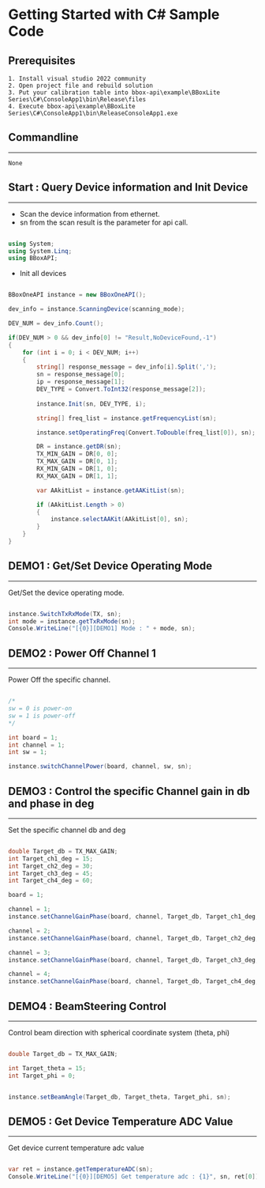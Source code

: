 # Getting Started with C# Sample Code

## Prerequisites

    1. Install visual studio 2022 community
    2. Open project file and rebuild solution
    3. Put your calibration table into bbox-api\example\BBoxLite Series\C#\ConsoleApp1\bin\Release\files
    4. Execute bbox-api\example\BBoxLite Series\C#\ConsoleApp1\bin\ReleaseConsoleApp1.exe

## Commandline

---
    None

## Start : Query Device information and Init Device

---

- Scan the device information from ethernet.
- sn from the scan result is the parameter for api call.

```C#

using System;
using System.Linq;
using BBoxAPI;

```

- Init all devices

```C#

BBoxOneAPI instance = new BBoxOneAPI();

dev_info = instance.ScanningDevice(scanning_mode);

DEV_NUM = dev_info.Count();

if(DEV_NUM > 0 && dev_info[0] != "Result,NoDeviceFound,-1")
{
    for (int i = 0; i < DEV_NUM; i++)
    {
        string[] response_message = dev_info[i].Split(',');
        sn = response_message[0];
        ip = response_message[1];
        DEV_TYPE = Convert.ToInt32(response_message[2]);
        
        instance.Init(sn, DEV_TYPE, i);

        string[] freq_list = instance.getFrequencyList(sn);

        instance.setOperatingFreq(Convert.ToDouble(freq_list[0]), sn);

        DR = instance.getDR(sn);
        TX_MIN_GAIN = DR[0, 0];
        TX_MAX_GAIN = DR[0, 1];
        RX_MIN_GAIN = DR[1, 0];
        RX_MAX_GAIN = DR[1, 1];

        var AAkitList = instance.getAAKitList(sn);

        if (AAkitList.Length > 0)
        {
            instance.selectAAKit(AAkitList[0], sn);
        }
    }
}

```

## DEMO1 : Get/Set Device Operating Mode

---
Get/Set the device operating mode.

```C#

instance.SwitchTxRxMode(TX, sn);
int mode = instance.getTxRxMode(sn);
Console.WriteLine("[{0}][DEMO1] Mode : " + mode, sn);

```

## DEMO2 : Power Off Channel 1

---
Power Off the specific channel.

```C#

/*
sw = 0 is power-on
sw = 1 is power-off
*/

int board = 1;
int channel = 1;
int sw = 1;

instance.switchChannelPower(board, channel, sw, sn);

```

## DEMO3 : Control the specific Channel gain in db and phase in deg

---
Set the specific channel db and deg

```C#

double Target_db = TX_MAX_GAIN;
int Target_ch1_deg = 15;
int Target_ch2_deg = 30;
int Target_ch3_deg = 45;
int Target_ch4_deg = 60;

board = 1;

channel = 1;
instance.setChannelGainPhase(board, channel, Target_db, Target_ch1_deg, sn);

channel = 2;
instance.setChannelGainPhase(board, channel, Target_db, Target_ch2_deg, sn);

channel = 3;
instance.setChannelGainPhase(board, channel, Target_db, Target_ch3_deg, sn);

channel = 4;
instance.setChannelGainPhase(board, channel, Target_db, Target_ch4_deg, sn);


```

## DEMO4 : BeamSteering Control

---
Control beam direction with spherical coordinate system (theta, phi)

```C#

double Target_db = TX_MAX_GAIN;

int Target_theta = 15;
int Target_phi = 0;


instance.setBeamAngle(Target_db, Target_theta, Target_phi, sn);

```

## DEMO5 : Get Device Temperature ADC Value

---
Get device current temperature adc value

```C#

var ret = instance.getTemperatureADC(sn);
Console.WriteLine("[{0}][DEMO5] Get temperature adc : {1}", sn, ret[0]);

```
